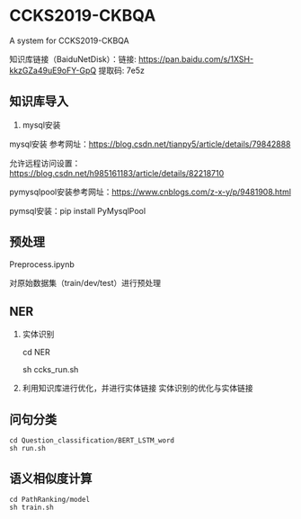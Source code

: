 # CCKS2019-CKBQA
A system for CCKS2019-CKBQA

知识库链接（BaiduNetDisk）：链接: https://pan.baidu.com/s/1XSH-kkzGZa49uE9oFY-GpQ 提取码: 7e5z

## 知识库导入
1. mysql安装

mysql安装 参考网址：https://blog.csdn.net/tianpy5/article/details/79842888

允许远程访问设置：https://blog.csdn.net/h985161183/article/details/82218710

pymysqlpool安装参考网址：https://www.cnblogs.com/z-x-y/p/9481908.html

pymsql安装：pip install PyMysqlPool

## 预处理

Preprocess.ipynb

对原始数据集（train/dev/test）进行预处理

## NER

1. 实体识别

    cd NER
    
    sh ccks_run.sh

2. 利用知识库进行优化，并进行实体链接
    实体识别的优化与实体链接

## 问句分类

    cd Question_classification/BERT_LSTM_word
    sh run.sh

## 语义相似度计算

    cd PathRanking/model
    sh train.sh